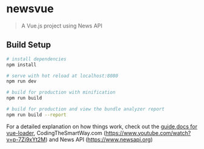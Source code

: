 # newsvue

> A Vue.js project using News API 

## Build Setup

``` bash
# install dependencies
npm install

# serve with hot reload at localhost:8080
npm run dev

# build for production with minification
npm run build

# build for production and view the bundle analyzer report
npm run build --report
```

For a detailed explanation on how things work, check out the [guide](http://vuejs-templates.github.io/webpack/),[docs for vue-loader](http://vuejs.github.io/vue-loader), CodingTheSmartWay.com (https://www.youtube.com/watch?v=p-7Zi9xYt2M) and News API (https://www.newsapi.org)
